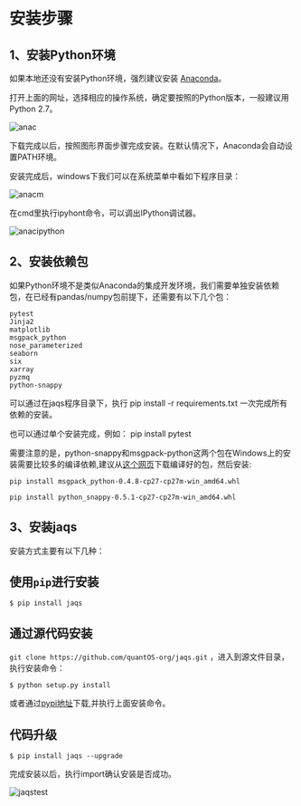 
# 安装步骤



1、安装Python环境
------

如果本地还没有安装Python环境，强烈建议安装 [Anaconda](http://www.continuum.io/downloads "Anaconda")。

打开上面的网址，选择相应的操作系统，确定要按照的Python版本，一般建议用Python 2.7。

![anac](https://raw.githubusercontent.com/quantOS-org/jaqs/master/doc/img/anac.png)


下载完成以后，按照图形界面步骤完成安装。在默认情况下，Anaconda会自动设置PATH环境。

安装完成后，windows下我们可以在系统菜单中看如下程序目录：

![anacm](https://raw.githubusercontent.com/quantOS-org/jaqs/master/doc/img/anac_m.png)


在cmd里执行ipyhont命令，可以调出IPython调试器。

![anacipython](https://raw.githubusercontent.com/quantOS-org/jaqs/master/doc/img/anac_ipython.png)


2、安装依赖包
----------------

如果Python环境不是类似Anaconda的集成开发环境，我们需要单独安装依赖包，在已经有pandas/numpy包前提下，还需要有以下几个包：

	pytest
	Jinja2
	matplotlib
	msgpack_python
	nose_parameterized
	seaborn
	six
	xarray
	pyzmq
	python-snappy

可以通过在jaqs程序目录下，执行 pip install -r requirements.txt 一次完成所有依赖的安装。

也可以通过单个安装完成，例如： pip install pytest

需要注意的是，python-snappy和msgpack-python这两个包在Windows上的安装需要比较多的编译依赖,建议从[这个网页](http://www.lfd.uci.edu/~gohlke/pythonlibs)下载编译好的包，然后安装:

	pip install msgpack_python-0.4.8-cp27-cp27m-win_amd64.whl 
	
	pip install python_snappy-0.5.1-cp27-cp27m-win_amd64.whl



3、安装jaqs
--------


安装方式主要有以下几种：

使用``pip``进行安装
-----------------------
    $ pip install jaqs


通过源代码安装
--------
`git clone https://github.com/quantOS-org/jaqs.git` ，进入到源文件目录，执行安装命令：
	
	$ python setup.py install

或者通过[pypi地址](https://pypi.python.org/pypi/jaqs)下载,并执行上面安装命令。

代码升级
--------

	$ pip install jaqs --upgrade


完成安装以后，执行import确认安装是否成功。

![jaqstest](https://raw.githubusercontent.com/quantOS-org/jaqs/master/doc/img/jaqs_test.png)